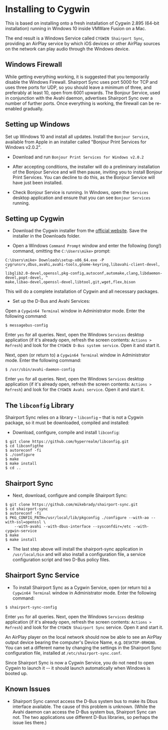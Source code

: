Installing to Cygwin
====

This is based on installing onto a fresh installation of Cygwin 2.895 (64-bit installation) running in Windows 10
inside VMWare Fusion on a Mac.

The end result is a Windows Service called `CYGWIN Shairport Sync`, providing an AirPlay service by which iOS devices or other AirPlay sources on the network can play audio through the Windows device.

Windows Firewall
----
While getting everything working, it is suggested that you temporarily disable the Windows Firewall. Shairport Sync uses port 5000 for TCP and uses three ports for UDP, so you should leave a minimum of three, and preferably at least 10, open from 6001 upwards. The Bonjour Service, used in conjunction with the Avahi daemon, advertises Shairport Sync over a number of further ports. Once everything is working, the firewall can be re-enabled gradually.

Setting up Windows
----
Set up Windows 10 and install all updates. Install the `Bonjour Service`, available from Apple in an installer called "Bonjour Print Services for Windows v2.0.2".

* Download and run `Bonjour Print Services for Windows v2.0.2`
* After accepting conditions, the installer will do a preliminary installation of the Bonjour Service and will then pause, inviting you to install Bonjour Print Services. You can decline to do this, as the Bonjour Service will have just been installed.

* Check Bonjour Service is running. In Windows, open the `Services` desktop application and ensure that you can see `Bonjour Services` running.

Setting up Cygwin
----
* Download the Cygwin installer from the [official website](https://cygwin.com/install.html). Save the installer in the Downloads folder.

* Open a Windows `Command Prompt` window and enter the following (long!) command, omitting the `C:\Users\mike>` prompt:
```
C:\Users\mike> Downloads\setup-x86_64.exe -P cygrunsrv,dbus,avahi,avahi-tools,gnome-keyring,libavahi-client-devel, ^
libglib2.0-devel,openssl,pkg-config,autoconf,automake,clang,libdaemon-devel,popt-devel, ^
make,libao-devel,openssl-devel,libtool,git,wget,flex,bison
```
This will do a complete installation of Cygwin and all necessary packages.
* Set up the D-Bus and Avahi Services:

Open a `Cygwin64 Terminal` window in Administrator mode. Enter the following command:
```
$ messagebus-config
```
Enter `yes` for all queries. Next, open the Windows `Services` desktop application (if it's already open, refresh the screen contents: `Actions > Refresh`) and look for the `CYGWIN D-Bus system service`. Open it and start it.

Next, open (or return to) a `Cygwin64 Terminal` window in Administrator mode. Enter the following command:
```
$ /usr/sbin/avahi-daemon-config
```
Enter `yes` for all queries. Next, open the Windows `Services` desktop application (if it's already open, refresh the screen contents: `Actions > Refresh`) and look for the `CYGWIN Avahi service`. Open it and start it.

The `libconfig` Library
----
Shairport Sync relies on a library – `libconfig` – that is not a Cygwin package, so it must be downloaded, compiled and installed:
* Download, configure, compile and install `libconfig`:
```
$ git clone https://github.com/hyperrealm/libconfig.git
$ cd libconfigthe
$ autoreconf -fi
$ ./configure
$ make
$ make install
$ cd ..
```

Shairport Sync
----
* Next, download, configure and compile Shairport Sync:
```
$ git clone https://github.com/mikebrady/shairport-sync.git
$ cd shairport-sync
$ autoreconf -fi
$ PKG_CONFIG_PATH=/usr/local/lib/pkgconfig ./configure --with-ao --with-ssl=openssl \
    --with-avahi --with-dbus-interface --sysconfdir=/etc --with-cygwin-service
$ make
$ make install
```
* The last step above will install the shairport-sync application in `/usr/local/bin` and will also install a configuration file, a service configuration script and two D-Bus policy files. 

Shairport Sync Service
----
* To install Shairport Sync as a Cygwin Service, open (or return to) a `Cygwin64 Terminal` window in Administrator mode. Enter the following command:
```
$ shairport-sync-config
```
Enter `yes` for all queries. Next, open the Windows `Services` desktop application (if it's already open, refresh the screen contents: `Actions > Refresh`) and look for the `CYGWIN Shairport Sync` service. Open it and start it.

An AirPlay player on the local network should now  be able to see an AirPlay output device bearing the computer's Device Name, e.g. `DESKTOP-0RHGN0`. You can set a different name by changing the settings in the Shairport Sync configuration file, installed at `/etc/shairport-sync.conf`.

Since Shairport Sync is now a Cygwin Service, you do not need to open Cygwin to launch it -- it should launch automatically when Windows is booted up.

Known Issues
----
* Shairport Sync cannot access the D-Bus system bus to make its Dbus interface available. The cause of this problem is unknown. (While the Avahi daemon can access the D-Bus system bus, Shairport Sync can not. The two applications use different D-Bus libraries, so perhaps the issue lies there.)
